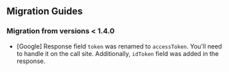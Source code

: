 ## Migration Guides

### Migration from versions < 1.4.0
* [Google] Response field `token` was renamed to `accessToken`. You'll need to handle it on the call site. Additionally, `idToken` field was added in the response.  
